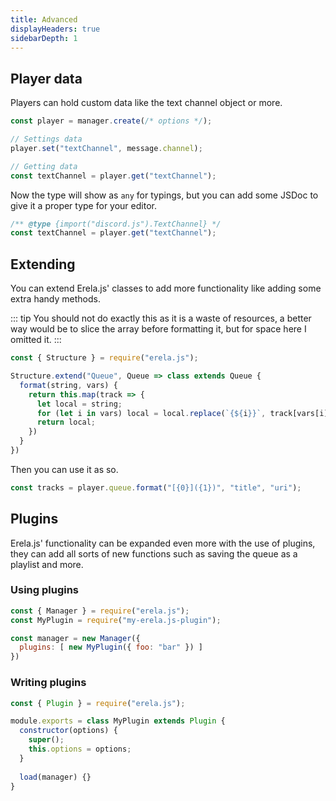 ```yaml
---
title: Advanced
displayHeaders: true
sidebarDepth: 1
---
```


## Player data

Players can hold custom data like the text channel object or more.

```javascript
const player = manager.create(/* options */);

// Settings data
player.set("textChannel", message.channel);

// Getting data
const textChannel = player.get("textChannel");
```

Now the type will show as `any` for typings, but you can add some JSDoc to give it a proper type for your editor.

```javascript
/** @type {import("discord.js").TextChannel} */
const textChannel = player.get("textChannel");
```

## Extending

You can extend Erela.js' classes to add more functionality like adding some extra handy methods.

::: tip
You should not do exactly this as it is a waste of resources, a better way would be to slice the array before formatting it, but for space here I omitted it.
:::

```javascript
const { Structure } = require("erela.js");

Structure.extend("Queue", Queue => class extends Queue {
  format(string, vars) {
    return this.map(track => {
      let local = string;
      for (let i in vars) local = local.replace(`{${i}}`, track[vars[i]]);
      return local;
    })
  }
})
``` 

Then you can use it as so. 

```javascript
const tracks = player.queue.format("[{0}]({1})", "title", "uri");
```

## Plugins

Erela.js' functionality can be expanded even more with the use of plugins, they can add all sorts of new functions such as saving the queue as a playlist and more.

### Using plugins

```javascript
const { Manager } = require("erela.js");
const MyPlugin = require("my-erela.js-plugin");

const manager = new Manager({
  plugins: [ new MyPlugin({ foo: "bar" }) ]
})
```

### Writing plugins

```javascript
const { Plugin } = require("erela.js");

module.exports = class MyPlugin extends Plugin {
  constructor(options) {
    super();
    this.options = options;
  }
  
  load(manager) {}
}
```